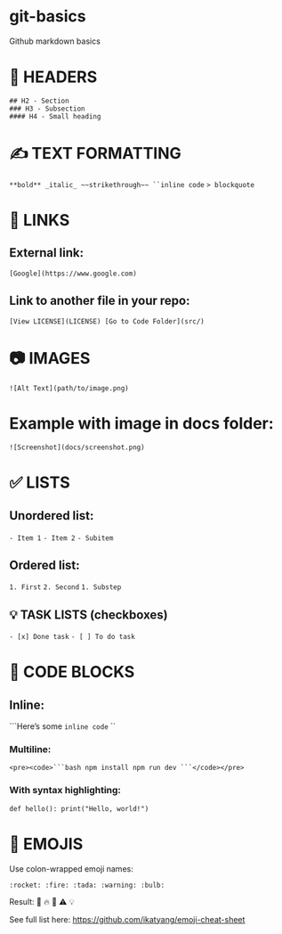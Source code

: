 # git-basics
Github markdown basics

# 🧩 HEADERS
```# H1 - Project Title
## H2 - Section
### H3 - Subsection
#### H4 - Small heading
```

# ✍️ TEXT FORMATTING
`**bold**
_italic_
~~strikethrough~~
``inline code`
`> blockquote`

# 🔗 LINKS

## External link:
`[Google](https://www.google.com)`

## Link to another file in your repo:
`[View LICENSE](LICENSE)
[Go to Code Folder](src/)`

# 📷 IMAGES
`![Alt Text](path/to/image.png)`

# Example with image in docs folder:
`![Screenshot](docs/screenshot.png)`

# ✅ LISTS

## Unordered list:
`- Item 1`
`- Item 2`
  `- Subitem`
 
## Ordered list: 
`1. First`
`2. Second`
   `1. Substep`
## 💡 TASK LISTS (checkboxes)
`- [x] Done task`
`- [ ] To do task`

# 🧪 CODE BLOCKS

## Inline:
```Here’s some `inline code`
``
### Multiline:

`<pre><code>```bash npm install npm run dev ```</code></pre>`

### With syntax highlighting:

`def hello():
    print("Hello, world!")`

# 🎉 EMOJIS
Use colon-wrapped emoji names:

`:rocket: :fire: :tada: :warning: :bulb:`

Result: :rocket: :fire: :tada: :warning: :bulb:

See full list here: https://github.com/ikatyang/emoji-cheat-sheet




